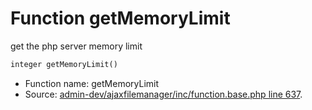 Function getMemoryLimit
===========================

get the php server memory limit



```php
integer getMemoryLimit()
```

* Function name: getMemoryLimit
* Source: [admin-dev/ajaxfilemanager/inc/function.base.php line 637](https://github.com/PrestaShop/PrestaShop/blob/1.6.0.3/admin-dev/ajaxfilemanager/inc/function.base.php#L637).

